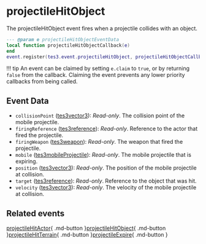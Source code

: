 # projectileHitObject
<div class="search_terms" style="display: none">projectilehitobject</div>

<!---
	This file is autogenerated. Do not edit this file manually. Your changes will be ignored.
	More information: https://github.com/MWSE/MWSE/tree/master/docs
-->

The projectileHitObject event fires when a projectile collides with an object.

```lua
--- @param e projectileHitObjectEventData
local function projectileHitObjectCallback(e)
end
event.register(tes3.event.projectileHitObject, projectileHitObjectCallback)
```

!!! tip
	An event can be claimed by setting `e.claim` to `true`, or by returning `false` from the callback. Claiming the event prevents any lower priority callbacks from being called.

## Event Data

* `collisionPoint` ([tes3vector3](../types/tes3vector3.md)): *Read-only*. The collision point of the mobile projectile.
* `firingReference` ([tes3reference](../types/tes3reference.md)): *Read-only*. Reference to the actor that fired the projectile.
* `firingWeapon` ([tes3weapon](../types/tes3weapon.md)): *Read-only*. The weapon that fired the projectile.
* `mobile` ([tes3mobileProjectile](../types/tes3mobileProjectile.md)): *Read-only*. The mobile projectile that is expiring.
* `position` ([tes3vector3](../types/tes3vector3.md)): *Read-only*. The position of the mobile projectile at collision.
* `target` ([tes3reference](../types/tes3reference.md)): *Read-only*. Reference to the object that was hit.
* `velocity` ([tes3vector3](../types/tes3vector3.md)): *Read-only*. The velocity of the mobile projectile at collision.


## Related events

[projectileHitActor](./projectileHitActor.md){ .md-button }[projectileHitObject](./projectileHitObject.md){ .md-button }[projectileHitTerrain](./projectileHitTerrain.md){ .md-button }[projectileExpire](./projectileExpire.md){ .md-button }

